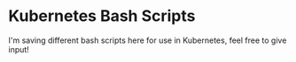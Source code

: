 # Kubernetes Bash Scripts

I'm saving different bash scripts here for use in Kubernetes, feel free to give input!



